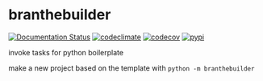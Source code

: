 # branthebuilder

[![Documentation Status](https://readthedocs.org/projects/branthebuilder/badge/?version=latest)](https://branthebuilder.readthedocs.io/en/latest)
[![codeclimate](https://img.shields.io/codeclimate/maintainability/endremborza/branthebuilder.svg)](https://codeclimate.com/github/endremborza/branthebuilder)
[![codecov](https://img.shields.io/codecov/c/github/endremborza/branthebuilder)](https://codecov.io/gh/endremborza/branthebuilder)
[![pypi](https://img.shields.io/pypi/v/branthebuilder.svg)](https://pypi.org/project/branthebuilder/)

invoke tasks for python boilerplate

make a new project based on the template with `python -m branthebuilder`
